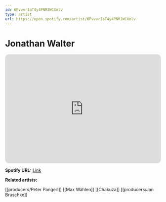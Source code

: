 ```yaml
---
id: 6PvvvrIaT4y4PNMJWCXmlv
type: artist
url: https://open.spotify.com/artist/6PvvvrIaT4y4PNMJWCXmlv
---
```

# Jonathan Walter

<iframe style="border-radius:12px" src="https://open.spotify.com/embed/artist/6PvvvrIaT4y4PNMJWCXmlv" width="100%" height="352" frameBorder="0" allowfullscreen="" allow="autoplay; clipboard-write; encrypted-media; fullscreen; picture-in-picture" loading="lazy"></iframe>

**Spotify URL:** [Link](https://open.spotify.com/artist/6PvvvrIaT4y4PNMJWCXmlv)

**Related artists:**

[[producers/Peter Pangerl]]
[[Max Wählen]]
[[Chakuza]]
[[producers/Jan Bruschke]]

